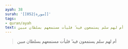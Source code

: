```yaml
---
ayah: 38
surah: '[[052|سورة]]'
tags:
- quran/ayah
text: أم لهم سلم يستمعون فيه ۖ فليأت مستمعهم بسلطان مبين
---
```

> أم لهم سلم يستمعون فيه ۖ فليأت مستمعهم بسلطان مبين
